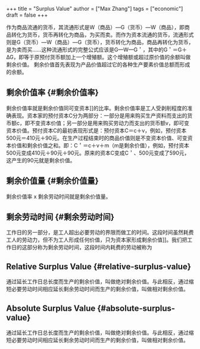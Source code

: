 +++
title = "Surplus Value"
author = ["Max Zhang"]
tags = ["economic"]
draft = false
+++

作为商品流通的货币，其流通形式是W（商品）—G（货币）—W（商品），即商品转化为货币，货币再转化为商品，为买而卖。而作为资本流通的货币，流通形式则是G（货币）—W（商品）—G（货币），货币转化为商品，商品再转化为货币，是为卖而买……这种流通形式的完整公式应该是G—W—G＇，其中的G＇＝G＋∆G，即等于原预付货币额加上一个增殖额。这个增殖额或超过原价值的余额叫做剩余价值。
剩余价值首先表现为产品价值超过它的各种生产要素价值总额而形成的余额。


## 剩余价值率 {#剩余价值率}

剩余价值率就是剩余价值同可变资本]]的比率。剩余价值率是工人受剥削程度的准确表现。资本家的预付资本C分为两部分：一部分是用来购买生产资料而支出的货币额c，即不变资本价值；另一部分是用来购买劳动力而支出的货币额v，即可变资本价值。预付资本C的最初表现形式是：预付资本C＝c＋v，例如，预付资本500元＝410元＋90元。在生产过程结束时的商品价值则是不变资本价值、可变资本价值和剩余价值之和。即：C＇＝c＋v＋m（m是剩余价值），例如，预付资本500元变成410元＋90元＋90元。原来的资本C变成C＇、500元变成了590元，这产生的90元就是剩余价值。


## 剩余价值量 {#剩余价值量}

剩余价值率 x 剩余劳动时间就是剩余价值量。


## 剩余劳动时间 {#剩余劳动时间}

工作日的另一部分，是工人超出必要劳动的界限而做工的时间。这段时间虽然耗费工人的劳动力，但不为工人形成任何价值，只为资本家形成剩余价值]]。我们把工作日的这部分称为剩余劳动时间，这段时间内耗费的劳动被称为


## Relative Surplus Value {#relative-surplus-value}

通过延长工作日总长度而生产的剩余价值，叫做绝对剩余价值。与此相反，通过缩短必要劳动时间相应延长剩余劳动时间而生产的剩余价值，叫做相对剩余价值。


## Absolute Surplus Value {#absolute-surplus-value}

通过延长工作日总长度而生产的剩余价值，叫做绝对剩余价值。与此相反，通过缩短必要劳动时间相应延长剩余劳动时间而生产的剩余价值，叫做相对剩余价值。
